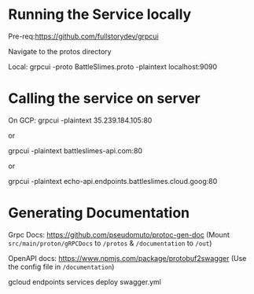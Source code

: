 # Running the Service locally

Pre-req:https://github.com/fullstorydev/grpcui

Navigate to the protos directory 

Local:
grpcui -proto BattleSlimes.proto -plaintext localhost:9090

# Calling the service on server

On GCP:
grpcui -plaintext 35.239.184.105:80

or

grpcui -plaintext battleslimes-api.com:80

or

grpcui -plaintext echo-api.endpoints.battleslimes.cloud.goog:80

# Generating Documentation 

Grpc Docs: https://github.com/pseudomuto/protoc-gen-doc 
(Mount `src/main/proton/gRPCDocs` to `/protos` & `/documentation` to `/out`)

OpenAPI docs: https://www.npmjs.com/package/protobuf2swagger
(Use the config file in `/documentation`)

gcloud endpoints services deploy swagger.yml